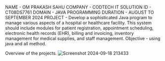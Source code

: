 NAME - OM PRAKASH SAHU 
COMPANY - CODTECH IT SOLUTION
ID - CT08DS7761
DOMAIN - JAVA PROGRAMMING
DURATION - AUGUST TO SEPTEMBER 2024
PROJECT - Develop a sophisticated Java program to manage various aspects of a
hospital or healthcare facility. This system should include modules for
patient registration, appointment scheduling, electronic health records
(EHR), billing and invoicing, inventory management for medical supplies,
and staff management.
Objective - using java and all method. 

Overview of the projects.
![Screenshot 2024-09-18 213433](https://github.com/user-attachments/assets/8ecabc08-b4b6-4b34-a600-2d382cd440ab)
